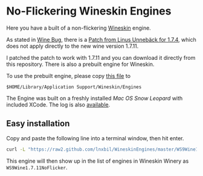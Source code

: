 # No-Flickering Wineskin Engines
Here you have a built of a non-flickering [Wineskin](http://wineskin.urgesoftware.com/tiki-index.php) engine.

As stated in [Wine Bug](http://bugs.winehq.org/show_bug.cgi?id=34166), there is a [Patch from Linus Unnebäck for 1.7.4](http://bugs.winehq.org/attachment.cgi?id=46394&action=edit), which does not apply directly to the new wine version 1.7.11.

I patched the patch to work with 1.7.11 and you can download it directly from this repository. There is also a prebuilt engine for Wineskin.

To use the prebuilt engine, please copy [this file](https://github.com/lnxbil/WineskinEngines/raw/master/WS9Wine1.7.11NoFlicker.tar.7z) to

    $HOME/Library/Application Support/Wineskin/Engines

The Engine was built on a freshly installed *Mac OS Snow Leopard* with included XCode. The log is also [available](https://github.com/lnxbil/WineskinEngines/raw/master/WS9Wine1.7.11NoFlicker.build.log.rtf).

## Easy installation

Copy and paste the following line into a terminal window, then hit enter.

```sh
curl -L "https://raw2.github.com/lnxbil/WineskinEngines/master/WS9Wine1.7.11NoFlicker.tar.7z" > "$HOME/Library/Application Support/Wineskin/Engines/WS9Wine1.7.11NoFlicker.tar.7z"
```

This engine will then show up in the list of engines in Wineskin Winery as `WS9Wine1.7.11NoFlicker`.
